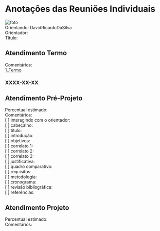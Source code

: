 # Anotações das Reuniões Individuais  

![foto](foto.png "foto")  
Orientando: DavidRicardoDaSilva  
Orientador:  
Título:  

## Atendimento Termo  

Comentários:  
[1_Termo](1_Termo.pdf "1_Termo")  

### XXXX-XX-XX

## Atendimento Pré-Projeto  

Percentual estimado:  
Comentários:  
[ ] interagindo com o orientador:  
[ ] cabeçalho:  
[ ] título:  
[ ] introdução:  
[ ] objetivos:  
[ ] correlato 1:  
[ ] correlato 2:  
[ ] correlato 3:  
[ ] justificativa:  
[ ] quadro comparativo:  
[ ] requisitos:  
[ ] metodologia:  
[ ] cronograma:  
[ ] revisão bibliográfica:  
[ ] referências:  

## Atendimento Projeto  

Percentual estimado:  
Comentários:  
